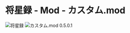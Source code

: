 # 将星録 - Mod - カスタム.mod

![将星録](https://img.shields.io/badge/将星録-with_PK_(Steam版_Only)-6479ff.svg)
![カスタム.mod 0.5.0.1](https://img.shields.io/badge/カスタム.mod-0.5.0.1-6479ff.svg)
